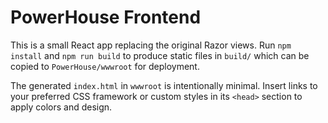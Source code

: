 # PowerHouse Frontend

This is a small React app replacing the original Razor views. Run `npm install` and `npm run build` to produce static files in `build/` which can be copied to `PowerHouse/wwwroot` for deployment.

The generated `index.html` in `wwwroot` is intentionally minimal. Insert links to
your preferred CSS framework or custom styles in its `<head>` section to apply
colors and design.
